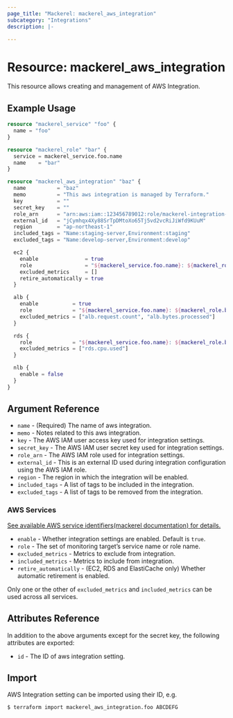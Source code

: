 ```yaml
---
page_title: "Mackerel: mackerel_aws_integration"
subcategory: "Integrations"
description: |-

---
```


# Resource: mackerel_aws_integration

This resource allows creating and management of AWS Integration.

## Example Usage

```terraform
resource "mackerel_service" "foo" {
  name = "foo"
}

resource "mackerel_role" "bar" {
  service = mackerel_service.foo.name
  name    = "bar"
}

resource "mackerel_aws_integration" "baz" {
  name          = "baz"
  memo          = "This aws integration is managed by Terraform."
  key           = ""
  secret_key    = ""
  role_arn      = "arn:aws:iam::123456789012:role/mackerel-integration-role"
  external_id   = "jCymhqx4Xy88SrTpDMtoXo65Tj5vd2vcRiJiWfd9KUuM"
  region        = "ap-northeast-1"
  included_tags = "Name:staging-server,Environment:staging"
  excluded_tags = "Name:develop-server,Environment:develop"

  ec2 {
    enable               = true
    role                 = "${mackerel_service.foo.name}: ${mackerel_role.bar.name}"
    excluded_metrics     = []
    retire_automatically = true
  }

  alb {
    enable           = true
    role             = "${mackerel_service.foo.name}: ${mackerel_role.bar.name}"
    excluded_metrics = ["alb.request.count", "alb.bytes.processed"]
  }

  rds {
    role             = "${mackerel_service.foo.name}: ${mackerel_role.bar.name}"
    excluded_metrics = ["rds.cpu.used"]
  }

  nlb {
    enable = false
  }
}
```

## Argument Reference

* `name` - (Required) The name of aws integration.
* `memo` - Notes related to this aws integration.
* `key` - The AWS IAM user access key used for integration settings.
* `secret_key` - The AWS IAM user secret key used for integration settings.
* `role_arn` - The AWS IAM role used for integration settings.
* `external_id` - This is an external ID used during integration configuration using the AWS IAM role.
* `region` - The region in which the integration will be enabled.
* `included_tags` - A list of tags to be included in the integration.
* `excluded_tags` - A list of tags to be removed from the integration.

### AWS Services

[See available AWS service identifiers(mackerel documentation) for details.](https://mackerel.io/api-docs/entry/aws-integration#awsServiceNames)

* `enable` - Whether integration settings are enabled. Default is `true`.
* `role` - The set of monitoring target’s service name or role name.
* `excluded_metrics` - 	Metrics to exclude from integration.
* `included_metrics` - 	Metrics to include from integration.
* `retire_automatically` - (EC2, RDS and ElastiCache only) Whether automatic retirement is enabled. 

Only one or the other of `excluded_metrics` and `included_metrics` can be used across all services.

## Attributes Reference

In addition to the above arguments except for the secret key, the following attributes are exported:

* `id` - The ID of aws integration setting.

## Import

AWS Integration setting can be imported using their ID, e.g.

```
$ terraform import mackerel_aws_integration.foo ABCDEFG
```
